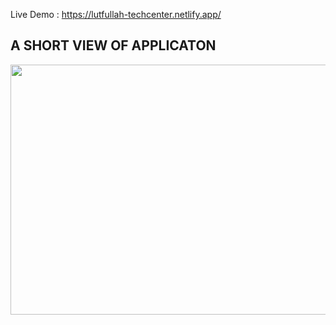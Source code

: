 Live Demo : https://lutfullah-techcenter.netlify.app/

## A SHORT VIEW OF APPLICATON

<img src="https://media.giphy.com/media/T0nEsP6YdUna9DXpJ0/giphy.gif" width="800" height="400m" />
